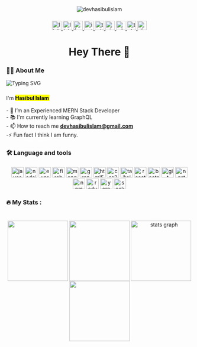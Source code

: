 

<div align="center">
  <img src="https://komarev.com/ghpvc/?username=devhasibulislam&amp;label=Profile%20views&amp;color=0e75b6&amp;style=flat" alt="devhasibulislam" data-canonical-src="https://komarev.com/ghpvc/?username=devhasibulislam&amp;label=Profile%20views&amp;color=0e75b6&amp;style=flat" style="max-width: 100%;">
</div>

###

<div align="center">
  <a href="https://www.youtube.com/@CodeCraftMERN/videos" target="_blank">
    <img src="https://img.shields.io/static/v1?message=YouTube&logo=youtube&label=&color=1877F2&logoColor=white&labelColor=&style=for-the-badge" height="25" alt="linkedin logo"  />
  </a>
  <a href="https://linkedin.com/in/devhasibulislam/" target="_blank">
    <img src="https://img.shields.io/static/v1?message=LinkedIn&logo=linkedin&label=&color=1877F2&logoColor=white&labelColor=&style=for-the-badge" height="25" alt="linkedin logo"  />
  </a>
  <a href="https://facebook.com/devhasibulislam/" target="_blank">
    <img src="https://img.shields.io/static/v1?message=Facebook&logo=facebook&label=&color=1877F2&logoColor=white&labelColor=&style=for-the-badge" height="25" alt="facebook logo"  />
  </a>
  <a href="https://instagram.com/devhasibulislam/" target="_blank">
    <img src="https://img.shields.io/static/v1?message=Instagram&logo=instagram&label=&color=1877F2&logoColor=white&labelColor=&style=for-the-badge" height="25" alt="instagram logo"  />
  </a>
  <a href="https://twitter.com/devhasibulislam/" target="_blank">
    <img src="https://img.shields.io/static/v1?message=Twitter&logo=twitter&label=&color=1877F2&logoColor=white&labelColor=&style=for-the-badge" height="25" alt="twitter logo"  />
  </a>
  <a href="https://pinterest.com/devhasibulislam/" target="_blank">
    <img src="https://img.shields.io/static/v1?message=Pinterest&logo=pinterest&label=&color=1877F2&logoColor=white&labelColor=&style=for-the-badge" height="25" alt="pinterest logo"  />
  </a>
  <a href="https://wa.me/8801906315901" target="_blank">
    <img src="https://img.shields.io/static/v1?message=WhatsApp&logo=whatsapp&label=&color=1877F2&logoColor=white&labelColor=&style=for-the-badge" height="25" alt="whatsapp logo"  />
  </a>
  <a href="https://t.me/devhasibulislam" target="_blank">
    <img src="https://img.shields.io/static/v1?message=Telegram&logo=telegram&label=&color=1877F2&logoColor=white&labelColor=&style=for-the-badge" height="25" alt="telegram logo"  />
  </a>
  <a href="https://discord.com/users/devhasibulislam" target="_blank">
    <img src="https://img.shields.io/static/v1?message=Discord&logo=discord&label=&color=1877F2&logoColor=white&labelColor=&style=for-the-badge" height="25" alt="discord logo"  />
  </a>
</div>

###

<h1 align="center">Hey There 👋</h1>

###

<h3 align="left">👩‍💻  About Me</h3>
<img src="https://readme-typing-svg.demolab.com?font=Cascadia+Code&weight=800&duration=3500&pause=1000&color=1b6fec&vCenter=true&width=535&height=30&lines=5%2B+years+of+coding+Experience;Experienced+MERN+Stack+Developer.;Experienced+Full+Stack+Developer.;Proficient+Web+Developer+and+Designer.;SEO+Specialist%2C+Driving+Online+Visibility.;Exploring+Insights." alt="Typing SVG" />

###

<p align="left">I'm <b><mark>Hasibul Islam</mark></b><br><br>- 🔭 I’m an Experienced MERN Stack Developer<br>- 📚 I'm currently learning GraphQL<br>- 📫 How to reach me <b><a href="mailto:devhasibulislam@gmail.com">devhasibulislam@gmail.com</a></b><br>-⚡ Fun fact I think I am funny.</p>

###

<h3 align="left">🛠 Language and tools</h3>

###

<div align="center">
  <img src="https://cdn.jsdelivr.net/gh/devicons/devicon/icons/javascript/javascript-original.svg" height="28" width="33" alt="javascript logo"  />
  <img src="https://cdn.jsdelivr.net/gh/devicons/devicon/icons/nodejs/nodejs-original.svg" height="28" width="33" alt="nodejs logo"  />
  <img src="https://cdn.jsdelivr.net/gh/devicons/devicon/icons/express/express-original.svg" height="28" width="33" alt="express logo"  />
  <img src="https://cdn.jsdelivr.net/gh/devicons/devicon/icons/firebase/firebase-plain.svg" height="28" width="33" alt="firebase logo"  />
  <img src="https://cdn.jsdelivr.net/gh/devicons/devicon/icons/mongodb/mongodb-original.svg" height="28" width="33" alt="mongodb logo"  />
  <img src="https://cdn.jsdelivr.net/gh/devicons/devicon/icons/graphql/graphql-plain.svg" height="28" width="33" alt="graphql logo"  />
  <img src="https://cdn.jsdelivr.net/gh/devicons/devicon/icons/html5/html5-original.svg" height="28" width="33" alt="html5 logo"  />
  <img src="https://cdn.jsdelivr.net/gh/devicons/devicon/icons/css3/css3-original.svg" height="28" width="33" alt="css3 logo"  />
  <img src="https://cdn.jsdelivr.net/gh/devicons/devicon/icons/tailwindcss/tailwindcss-original-wordmark.svg" height="28" width="33" alt="tailwindcss logo"  />
  <img src="https://cdn.jsdelivr.net/gh/devicons/devicon/icons/react/react-original.svg" height="28" width="33" alt="react logo"  />
  <img src="https://cdn.jsdelivr.net/gh/devicons/devicon/icons/bootstrap/bootstrap-original.svg" height="28" width="33" alt="bootstrap logo"  />
  <img src="https://cdn.jsdelivr.net/gh/devicons/devicon/icons/git/git-original.svg" height="28" width="33" alt="git logo"  />
  <img src="https://cdn.jsdelivr.net/gh/devicons/devicon/icons/nextjs/nextjs-original.svg" height="28" width="33" alt="next logo"  />
  <img src="https://cdn.jsdelivr.net/gh/devicons/devicon/icons/npm/npm-original-wordmark.svg" height="28" width="33" alt="npm logo"  />
  <img src="https://cdn.jsdelivr.net/gh/devicons/devicon/icons/redux/redux-original.svg" height="28" width="33" alt="redux logo"  />
  <img src="https://cdn.jsdelivr.net/gh/devicons/devicon/icons/yarn/yarn-original.svg" height="28" width="33" alt="yarn logo"  />
  <img src="https://cdn.jsdelivr.net/gh/devicons/devicon/icons/socketio/socketio-original.svg" height="28" width="33" alt="socketio logo"  />
</div>

###

<h3 align="left">🔥   My Stats :</h3>

###

<br clear="both">

<div align="center">
  <img align="center" src="http://github-profile-summary-cards.vercel.app/api/cards/repos-per-language?username=devhasibulislam&amp;theme=dark" height="163em" data-canonical-src="http://github-profile-summary-cards.vercel.app/api/cards/repos-per-language?username=devhasibulislam&amp;theme=dark" style="max-width: 100%;">
<img align="center" src="http://github-profile-summary-cards.vercel.app/api/cards/most-commit-language?username=devhasibulislam&amp;theme=dark" height="163em" data-canonical-src="http://github-profile-summary-cards.vercel.app/api/cards/most-commit-language?username=devhasibulislam&amp;theme=dark" style="max-width: 100%;">
  <img align="center" src="https://github-readme-stats.vercel.app/api?username=devhasibulislam&amp;hide_title=false&amp;hide_rank=false&amp;show_icons=true&amp;include_all_commits=true&amp;count_private=true&amp;disable_animations=false&amp;theme=dark&amp;locale=en&amp;hide_border=false&amp;order=1" height="163em" alt="stats graph" data-canonical-src="https://github-readme-stats.vercel.app/api?username=devhasibulislam&amp;hide_title=false&amp;hide_rank=false&amp;show_icons=true&amp;include_all_commits=true&amp;count_private=true&amp;disable_animations=false&amp;theme=dark&amp;locale=en&amp;hide_border=false&amp;order=1" style="max-width: 100%;">
  <img align="center" src="https://github-profile-summary-cards.vercel.app/api/cards/profile-details?username=devhasibulislam&amp;theme=dark" height="163em" data-canonical-src="http://github-profile-summary-cards.vercel.app/api/cards/profile-details?username=devhasibulislam&amp;theme=dark" style="max-width: 100%;">
</div>

###
